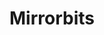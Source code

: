 # Mirrorbits
<!-- TODO: update -->

<!--
This chart deploys two services [mirrorbits](https://github.com/etix/mirrorbits) and a simple httpd (Apache2) service that return every file

A "Quick Start" is available on [etix/mirrorbits](repository)

Docker image used in this chart is defined from [jenkins-infra/docker-mirrorbits](https://github.com/jenkins-infra/docker-mirrorbits)

## Requirements

This chart requires a redis database which can be deployed with the redis helm [chart](https://github.com/helm/charts/tree/master/stable/redis)

## Settings

Look at the [`values.yaml` source file](./values.yaml) to get the possible configuration values.

## HowTo

Mirrorbits is configured using its cli. The configuration is stored in the redis database which means that you can either store a configuration locally and run the cli from your machine or you can connect inside one of the pod running to use the cli.

### Access Mirrorbits CLI

You need to first identify a pod name and then run a bash command inside it.

```shell
kubectl get pods --label "app.kubernetes.io/name=mirrorbits"
kubectl exec --interactive --tty --container=mirrorbits <POD_NAME> -- bash`
```

## Links

* [Mirrorbits](https://github.com/etix/mirrorbits) - Upstream project
* [Mirrorbits](https://github.com/jenkins-infra/docker-mirrorbits) - Docker Image
-->
